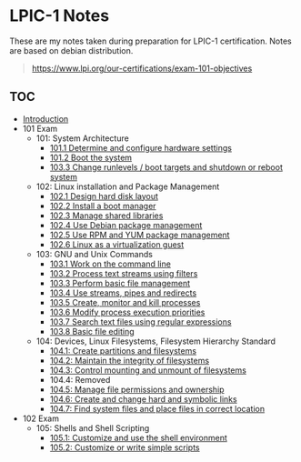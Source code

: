 # LPIC-1 Notes

These are my notes taken during preparation for LPIC-1 certification. Notes are based on debian distribution.

> https://www.lpi.org/our-certifications/exam-101-objectives

## TOC

* [Introduction](./introduction)
* 101 Exam
  * 101: System Architecture
    * [101.1 Determine and configure hardware settings](./101/1)
    * [101.2 Boot the system](./101/2)
    * [103.3 Change runlevels / boot targets and shutdown or reboot system](./101/3)
  * 102: Linux installation and Package Management
    * [102.1 Design hard disk layout](./102/1)
    * [102.2 Install a boot manager](./102/2)
    * [102.3 Manage shared libraries](./102/3)
    * [102.4 Use Debian package management](./102/4)
    * [102.5 Use RPM and YUM package management](./102/5)
    * [102.6 Linux as a virtualization guest](./102/6)
  * 103: GNU and Unix Commands
    * [103.1 Work on the command line](./103/1)
    * [103.2 Process text streams using filters](./103/2)
    * [103.3 Perform basic file management](./103/3)
    * [103.4 Use streams, pipes and redirects](./103/4)
    * [103.5 Create, monitor and kill processes](./103/5)
    * [103.6 Modify process execution priorities](./103/6)
    * [103.7 Search text files using regular expressions](./103/7)
    * [103.8 Basic file editing](./103/8)
  * 104: Devices, Linux Filesystems, Filesystem Hierarchy Standard
    * [104.1: Create partitions and filesystems](./104/1)
    * [104.2: Maintain the integrity of filesystems](./104/2)
    * [104.3: Control mounting and unmount of filesystems](./104/3)
    * 104.4: Removed
    * [104.5: Manage file permissions and ownership](./104/5)
    * [104.6: Create and change hard and symbolic links](./104/6)
    * [104.7: Find system files and place files in correct location](./104/7)
* 102 Exam
  * 105: Shells and Shell Scripting
    * [105.1: Customize and use the shell environment](./105/1)
    * [105.2: Customize or write simple scripts](./105/2)